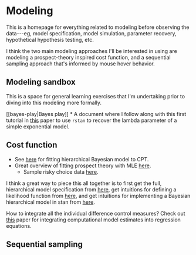 # Modeling

This is a homepage for everything related to modeling before observing the
data---eg, model specification, model simulation, parameter recovery,
hypothetical hypothesis testing, etc.

I think the two main modeling approaches I'll be interested in using are
modeling a prospect-theory inspired cost function, and a sequential
sampling approach that's informed by mouse hover behavior. 

## Modeling sandbox

This is a space for general learning exercises that I'm 
undertaking prior to diving into this modeling more formally.

[[bayes-play|Bayes play]]
    * A document where I follow along with this first tutorial in [this](https://link.springer.com/article/10.3758/s13428-016-0746-9) paper
        to use `rstan` to recover the lambda parameter of a simple exponential
        model.

## Cost function

* See
    [here](https://doi.org/10.1016/j.jmp.2010.08.006) for fitting
    hierarchical Bayesian model to CPT.
* Great overview of fitting prospect theory with MLE [here](https://www.thegreatstatsby.com/posts/2021-03-08-ml-prospect/).
    * Sample risky choice data [here](https://github.com/paulstillman/thegreatstatsby/blob/main/_posts/2021-03-08-ml-prospect/data_all_2021-01-08.csv).

I think a great way to piece this all together is to first get the full,
hierarchical model specification from
[here](https://doi.org/10.1016/j.jmp.2010.08.006), get intuitions for
defining a likelihood function from
[here](https://www.thegreatstatsby.com/posts/2021-03-08-ml-prospect/), and
get intuitions for implementing a Bayesian hierarchical model in stan from
[here](https://www.youtube.com/watch?v=QqwCqPYbatA).


How to integrate all the individual difference control measures?
Check out
[this](https://www.biorxiv.org/content/biorxiv/early/2022/05/07/2020.10.09.333310.full.pdf) paper for integrating computational model estimates into regression
equations.

## Sequential sampling
